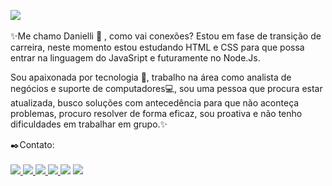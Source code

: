 

<a href="https://www.linkedin.com/in/danielli-souza-lugnani-064161163/"><img src="https://media.licdn.com/dms/image/D4D16AQEw8jyvq7pIAQ/profile-displaybackgroundimage-shrink_350_1400/0/1706057458515?e=1713398400&v=beta&t=RVi--ejtzE1j3c0HbqGeO34zkziZdciYAFJHvv-A4ck" /></a>
<br><br>
:sparkles:Me chamo Danielli :sunflower:	, como vai conexões? Estou em fase de transição de carreira, neste momento estou estudando HTML e CSS para que possa entrar na linguagem do JavaSript e futuramente no Node.Js. 

Sou apaixonada por tecnologia :iphone:, trabalho na área como analista de negócios e suporte de computadores:computer:, sou uma pessoa que procura estar atualizada, busco soluções com antecedência para que não aconteça problemas, procuro resolver de forma eficaz, sou proativa e não tenho dificuldades em trabalhar em grupo.:sparkles:

:black_nib:Contato:<br><br>
   <a href="mailto:lugnanidani@gmail.com"><img src="https://img.shields.io/badge/Gmail-D14836?style=for-the-badge&logo=gmail&logoColor=white"/> </a> <a href="tel:+5567992422545"><img src="https://img.shields.io/badge/WhatsApp-25D366?style=for-the-badge&logo=whatsapp&logoColor=white" /> </a><a href="1201937833762508801"><img src="https://img.shields.io/badge/Discord-7289DA?style=for-the-badge&logo=discord&logoColor=white" /> </a> 	<a href="https://github.com/Daniellilug"><img src="https://img.shields.io/badge/GitHub-100000?style=for-the-badge&logo=github&logoColor=white" /> </a> <a hreh="https://www.instagram.com/danielli_souzaa/"> <img src="https://img.shields.io/badge/Instagram-E4405F?style=for-the-badge&logo=instagram&logoColor=white"> </a> <a href="https://img.shields.io/badge/LinkedIn-0077B5?style=for-the-badge&logo=linkedin&logoColor=white"> <img src="https://img.shields.io/badge/LinkedIn-0077B5?style=for-the-badge&logo=linkedin&logoColor=white" /> </a>
